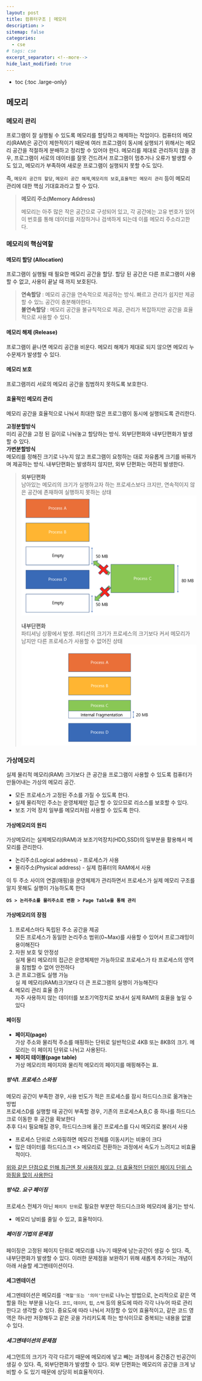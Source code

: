 ```yaml
---
layout: post
title: 컴퓨터구조 | 메모리
description: >
sitemap: false
categories: 
  - cse 
# tags: cse
excerpt_separator: <!--more-->
hide_last_modified: true
---
```

* toc
{:toc .large-only}
<!--more-->

## 메모리

### 메모리 관리 

프로그램이 잘 실행될 수 있도록 메모리를 할당하고 해제하는 작업이다. 컴퓨터의 메모리(RAM)은 공간이 제한적이기 때문에 여러 프로그램이 동시에 실행되기 위해서는 메모리 공간을 적절하게 분배하고 정리할 수 있어야 한다. 메모리를 제대로 관리하지 않을 경우, 프로그램이 서로의 데이터를 잘못 건드려서 프로그램이 멈추거나 오류가 발생할 수도 있고, 메모리가 부족하여 새로운 프로그램이 실행되지 못할 수도 있다.

즉, `메모리 공간의 할당`, `메모리 공간 해제`,`메모리의 보호`,`효율적인 메모리 관리` 등이 메모리 관리에 대한 핵심 기대효과라고 할 수 있다.

> **메모리 주소(Memory Address)**
>
> 메모리는 아주 많은 작은 공간으로 구성되어 있고, 각 공간에는 고유 번호가 있어 이 번호를 통해 데이터를 저장하거나 검색하게 되는데 이를 메모리 주소라고한다.

### 메모리의 핵심역할

#### 메모리 할당 (Allocation)

프로그램이 실행될 때 필요한 메모리 공간을 할당. 할당 된 공간은 다른 프로그램이 사용할 수 없고, 사용이 끝날 때 까지 보호된다.<br>

> **연속할당** : 메모리 공간을 연속적으로 제공하는 방식. 빠르고 관리가 쉽지만 제공할 수 있느 공간이 충분해야한다.<br>**불연속할당** : 메모리 공간을 불규칙적으로 제공, 관리가 복잡하지만 공간을 효율적으로 사용할 수 있다.<br>

#### 메모리 해제 (Release)

프로그램이 끝나면 메모리 공간을 비운다. 메모리 해제가 제대로 되지 않으면 메모리 누수문제가 발생할 수 있다.

#### 메모리 보호 

프로그램끼리 서로의 메모리 공간을 침범하지 못하도록 보호한다.

#### 효율적인 메모리 관리

메모리 공간을 효율적으로 나눠서 최대한 많은 프로그램이 동시에 실행되도록 관리한다.

**고정분할방식** <br>미리 공간을 고정 된 길이로 나눠놓고 할당하는 방식. 외부단편화와 내부단편화가 발생할 수 있다.<br>**가변분할방식** <br> 메모리를 정해진 크기로 나누지 않고 프로그램이 요청하는 대로 자유롭게 크기를 바꿔가며 제공하는 방식. 내부단편화는 발생하지 않지만, 외부 단편화는 여전히 발생한다.

>**외부단편화**<br>남아있는 메모리의 크기가 실행하고자 하는 프로세스보다 크지만, 연속적이지 않은 공간에 존재하여 실행하지 못하는 상태<br>![image-20250320112907088](../../images/2025-03-19-cse-4메모리/image-20250320112907088.png)
>
>**내부단편화**<br>파티셔닝 상황에서 발생. 파티션의 크기가 프로세스의 크기보다 커서 메모리가 남지만 다른 프로세스가 사용할 수 없어진 상태<br>![image-20250320114001858](../../images/2025-03-19-cse-4메모리/image-20250320114001858.png)

### 가상메모리

실제 물리적 메모리(RAM) 크기보다 큰 공간을 프로그램이 사용할 수 있도록 컴퓨터가 만들어내는 가상의 메모리 공간.  

- 모든 프로세스가 고정된 주소를 가질 수 있도록 한다.
- 실제 물리적인 주소는 운영체제만 접근 할 수 있으므로 리소스를 보호할 수 있다.
- 보조 기억 장치 일부를 메모리처럼 사용할 수 있도록 한다.

#### 가상메모리의 원리

가상메모리는 실제메모리(RAM)과 보조기억장치(HDD,SSD)의 일부분을 활용해서 메모리를 관리한다.

- 논리주소(Logical address) - 프로세스가 사용
- 물리주소(Physical address) - 실제 컴퓨터의 RAM에서 사용 

이 두 주소 사이의 연결(매핑)을 운영체제가 관리하면서 프로세스가 실제 메모리 구조를 알지 못해도 실행이 가능하도록 한다

**`OS > 논리주소를 물리주소로 변환 > Page Table을 통해 관리`**

#### 가상메모리의 장점

1. 프로세스마다 독립된 주소 공간을 제공<br>모든 프로세스가 동일한 논리주소 범위(0~Max)를 사용할 수 있어서 프로그래밍이 용이해진다
2. 자원 보호 및 안정성<br>실제 물리 메모리의 접근은 운영체제만 가능하므로 프로세스가 타 프로세스의 영역을 침범할 수 없어 안전하다
3. 큰 프로그램도 실행 가능<br>실 제 메모리(RAM)크기보다 더 큰 프로그램의 실행이 가능해진다
4. 메모리 관리 효율 증가<br>자주 사용하지 않는 데이터를 보조기억장치로 보내서 실제 RAM의 효율을 높일 수 있다

#### 페이징

* **페이지(page)**<br>가상 주소와 물리적 주소를 매핑하는 단위로 일반적으로 4KB 또는 8KB의 크기. 메모리는 이 페이지 단위로 나뉘고 사용된다.
* **페이지 테이블(page table)**<br>가상 메모리의 페이지와 물리적 메모리의 페이지를 매핑해주는 표.

##### 방식1. 프로세스 스와핑

메모리 공간이 부족한 경우, 사용 빈도가 적은 프로세스를 잠시 하드디스크로 옮겨놓는 방법<br>프로세스D를 실행할 때 공간이 부족할 경우, 기존의 프로세스A,B,C 중 하나를 하드디스크로 이동한 후 공간을 확보한다<br>추후 다시 필요해질 경우, 하드디스크에 옮긴 프로세스를 다시 메모리로 불러서 사용

- 프로세스 단위로 스와핑하면 메모리 전체를 이동시키는 비용이 크다
- 많은 데이터를 하드디스크 <> 메모리로 전환하는 과정에서 속도가 느려지고 비효율적이다.

<u>위와 같은 단점으로 인해 최근엔 잘 사용하지 않고, 더 효율적인 단위인 페이지 단위 스와핑을 많이 사용한다</u>

##### 방식2. 요구 페이징

프로세스 전체가 아닌 `페이지 단위`로 필요한 부분만 하드디스크와 메모리에 옮기는 방식.

- 메모리 낭비를 줄일 수 있고, 효율적이다.

##### 페이징 기법의 문제점

페이징은 고정된 페이지 단위로 메모리를 나누기 때문에 남는공간이 생길 수 있다. 즉, 내부단편화가 발생할 수 있다. 이러한 문제점을 보완하기 위해 새롭게 추가되는 개념이 아래 서술할 세그멘테이션이다.

#### 세그멘테이션

세그멘테이션은 메모리를 `'역할'또는 '의미'단위`로 나누는 방법으로, 논리적으로 같은 역할을 하는 부분을 나눈다. `코드`, `데이터`, `힙`, `스택` 등의 용도에 따라 각각  나누어 따로 관리한다고 생각할 수 있다. 중요도에 따라 나눠서 저장할 수 있어 효율적이고, 같은 코드 영역은 하나만 저장해두고 같은 곳을 가리키도록 하는 방식이므로 중복되는 내용을 없앨 수 있다. 

##### 세그멘테이션의 문제점

세그먼트의 크기가 각각 다르기 때문에 메모리에 넣고 빼는 과정에서 중간중간 빈공간이 생길 수 있다. 즉, 외부단편화가 발생할 수 있다. 외부 단편화는 메모리의 공간을 크게 낭비할 수 도 있기 때문에 상당히 비효율적이다.

